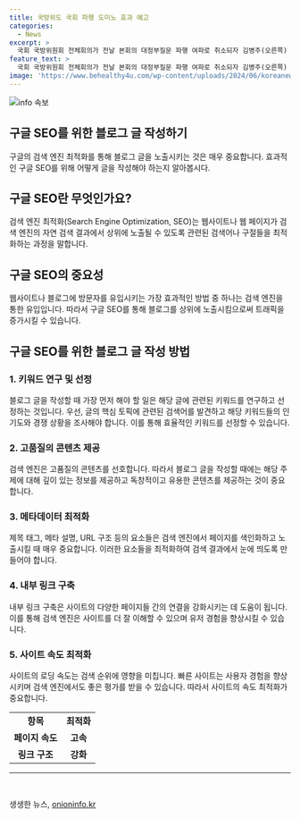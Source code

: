 ```yaml
---
title: 국방위도 국회 파행 도미노 효과 예고
categories:
  - News
excerpt: >
  국회 국방위원회 전체회의가 전날 본회의 대정부질문 파행 여파로 취소되자 김병주(오른쪽) 더불어민주당 간사를 비롯한 야당 의원들이 개회를 요구하며 회의실에 앉아 있다. 이목을 끄는 제목과 함께 자세한 내용을 포함하여 요약문을 작성해보세요.
feature_text: >
  국회 국방위원회 전체회의가 전날 본회의 대정부질문 파행 여파로 취소되자 김병주(오른쪽) 더불어민주당 간사를 비롯한 야당 의원들이 개회를 요구하며 회의실에 앉아 있다. 이목을 끄는 제목과 함께 자세한 내용을 포함하여 요약문을 작성해보세요.
image: 'https://www.behealthy4u.com/wp-content/uploads/2024/06/koreanews.jpg'
---
```


<p><img src="https://www.behealthy4u.com/wp-content/uploads/2024/06/koreanews.jpg" alt="info 속보" /></p>

<h2 data-ke-size="size26">구글 SEO를 위한 블로그 글 작성하기</h2>

<p data-ke-size="size16">구글의 검색 엔진 최적화를 통해 블로그 글을 노출시키는 것은 매우 중요합니다. 효과적인 구글 SEO를 위해 어떻게 글을 작성해야 하는지 알아봅시다.</p>

<h2 data-ke-size="size24">구글 SEO란 무엇인가요?</h2>

<p data-ke-size="size16">검색 엔진 최적화(Search Engine Optimization, SEO)는 웹사이트나 웹 페이지가 검색 엔진의 자연 검색 결과에서 상위에 노출될 수 있도록 관련된 검색어나 구절들을 최적화하는 과정을 말합니다.</p>

<h2 data-ke-size="size24">구글 SEO의 중요성</h2>

<p data-ke-size="size16">웹사이트나 블로그에 방문자를 유입시키는 가장 효과적인 방법 중 하나는 검색 엔진을 통한 유입입니다. 따라서 구글 SEO를 통해 블로그를 상위에 노출시킴으로써 트래픽을 증가시킬 수 있습니다.</p>

<h2 data-ke-size="size24">구글 SEO를 위한 블로그 글 작성 방법</h2>

<h3 data-ke-size="size22">1. 키워드 연구 및 선정</h3>

<p data-ke-size="size16">블로그 글을 작성할 때 가장 먼저 해야 할 일은 해당 글에 관련된 키워드를 연구하고 선정하는 것입니다. 우선, 글의 핵심 토픽에 관련된 검색어를 발견하고 해당 키워드들의 인기도와 경쟁 상황을 조사해야 합니다. 이를 통해 효율적인 키워드를 선정할 수 있습니다.</p>

<h3 data-ke-size="size22">2. 고품질의 콘텐츠 제공</h3>

<p data-ke-size="size16">검색 엔진은 고품질의 콘텐츠를 선호합니다. 따라서 블로그 글을 작성할 때에는 해당 주제에 대해 깊이 있는 정보를 제공하고 독창적이고 유용한 콘텐츠를 제공하는 것이 중요합니다.</p>

<h3 data-ke-size="size22">3. 메타데이터 최적화</h3>

<p data-ke-size="size16">제목 태그, 메타 설명, URL 구조 등의 요소들은 검색 엔진에서 페이지를 색인화하고 노출시킬 때 매우 중요합니다. 이러한 요소들을 최적화하여 검색 결과에서 눈에 띄도록 만들어야 합니다.</p>

<h3 data-ke-size="size22">4. 내부 링크 구축</h3>

<p data-ke-size="size16">내부 링크 구축은 사이트의 다양한 페이지들 간의 연결을 강화시키는 데 도움이 됩니다. 이를 통해 검색 엔진은 사이트를 더 잘 이해할 수 있으며 유저 경험을 향상시킬 수 있습니다.</p>

<h3 data-ke-size="size22">5. 사이트 속도 최적화</h3>

<p data-ke-size="size16">사이트의 로딩 속도는 검색 순위에 영향을 미칩니다. 빠른 사이트는 사용자 경험을 향상시키며 검색 엔진에서도 좋은 평가를 받을 수 있습니다. 따라서 사이트의 속도 최적화가 중요합니다.</p>

<table>
<tbody>
<tr>
<td style="text-align: center; height: 17px;"><b>항목</b></td>
<td style="text-align: center; height: 17px;"><b>최적화</b></td>
</tr>
<tr>
<td style="text-align: center; height: 17px;"><b>페이지 속도</b></td>
<td style="text-align: center; height: 17px;"><b>고속</b></td>
</tr>
<tr>
<td style="text-align: center; height: 17px;"><b>링크 구조</b></td>
<td style="text-align: center; height: 17px;"><b>강화</b></td>
</tr>
</tbody>
</table>

<hr>

<p data-ke-size="size16">&nbsp;</p>
생생한 뉴스, <a href="https://onioninfo.kr" rel="dofollow">onioninfo.kr</a>


